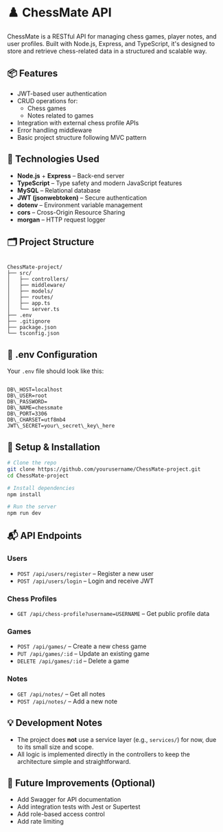 # ♟️ ChessMate API

ChessMate is a RESTful API for managing chess games, player notes, and user profiles. Built with Node.js, Express, and TypeScript, it's designed to store and retrieve chess-related data in a structured and scalable way.

## 📦 Features

- JWT-based user authentication
- CRUD operations for:
  - Chess games
  - Notes related to games
- Integration with external chess profile APIs
- Error handling middleware
- Basic project structure following MVC pattern

## 🚀 Technologies Used

- **Node.js** + **Express** – Back-end server
- **TypeScript** – Type safety and modern JavaScript features
- **MySQL** – Relational database
- **JWT (jsonwebtoken)** – Secure authentication
- **dotenv** – Environment variable management
- **cors** – Cross-Origin Resource Sharing
- **morgan** – HTTP request logger

## 🗂️ Project Structure

```

ChessMate-project/
├── src/
│   ├── controllers/
│   ├── middleware/
│   ├── models/
│   ├── routes/
│   ├── app.ts
│   └── server.ts
├── .env
├── .gitignore
├── package.json
└── tsconfig.json

```

## 📄 .env Configuration

Your `.env` file should look like this:

```

DB\_HOST=localhost
DB\_USER=root
DB\_PASSWORD=
DB\_NAME=chessmate
DB\_PORT=3306
DB\_CHARSET=utf8mb4
JWT\_SECRET=your\_secret\_key\_here

````


## 🔧 Setup & Installation

```bash
# Clone the repo
git clone https://github.com/yourusername/ChessMate-project.git
cd ChessMate-project

# Install dependencies
npm install

# Run the server
npm run dev
````

## 📬 API Endpoints

### Users

* `POST /api/users/register` – Register a new user
* `POST /api/users/login` – Login and receive JWT

### Chess Profiles

* `GET /api/chess-profile?username=USERNAME` – Get public profile data

### Games

* `POST /api/games/` – Create a new chess game
* `PUT /api/games/:id` – Update an existing game
* `DELETE /api/games/:id` – Delete a game

### Notes

* `GET /api/notes/` – Get all notes
* `POST /api/notes/` – Add a new note

## 💡 Development Notes

* The project does **not** use a service layer (e.g., `services/`) for now, due to its small size and scope.
* All logic is implemented directly in the controllers to keep the architecture simple and straightforward.

## 🧪 Future Improvements (Optional)

* Add Swagger for API documentation
* Add integration tests with Jest or Supertest
* Add role-based access control
* Add rate limiting


```

